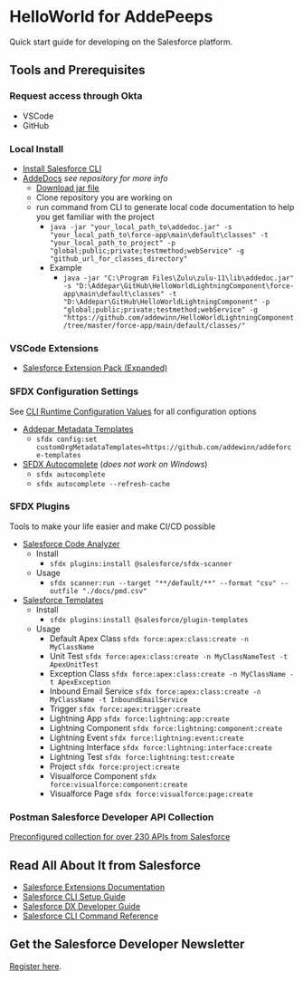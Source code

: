 # HelloWorld for AddePeeps

Quick start guide for developing on the Salesforce platform.

## Tools and Prerequisites
### Request access through Okta
- VSCode
- GitHub 

### Local Install
- [Install Salesforce CLI](https://developer.salesforce.com/docs/atlas.en-us.sfdx_setup.meta/sfdx_setup/sfdx_setup_install_cli.htm)
- [AddeDocs](https://github.com/addewinn/addedoc) _see repository for more info_
  - [Download jar file](https://github.com/addewinn/addedoc/releases/download/v0.0.1-beta/addedoc.jar)
  - Clone repository you are working on
  - run command from CLI to generate local code documentation to help you get familiar with the project
    - ```java -jar "your_local_path_to\addedoc.jar" -s "your_local_path_to\force-app\main\default\classes" -t "your_local_path_to_project" -p "global;public;private;testmethod;webService" -g "github_url_for_classes_directory" ```
    - Example
      - ```java -jar "C:\Program Files\Zulu\zulu-11\lib\addedoc.jar" -s "D:\Addepar\GitHub\HelloWorldLightningComponent\force-app\main\default\classes" -t "D:\Addepar\GitHub\HelloWorldLightningComponent" -p "global;public;private;testmethod;webService" -g "https://github.com/addewinn/HelloWorldLightningComponent/tree/master/force-app/main/default/classes/"```

### VSCode Extensions
- [Salesforce Extension Pack (Expanded)](https://marketplace.visualstudio.com/items?itemName=salesforce.salesforcedx-vscode-expanded)

### SFDX Configuration Settings
See [CLI Runtime Configuration Values](https://developer.salesforce.com/docs/atlas.en-us.sfdx_setup.meta/sfdx_setup/sfdx_dev_cli_config_values.htm) for all configuration options
- [Addepar Metadata Templates](https://github.com/addewinn/addeforce-templates)
  - ```sfdx config:set customOrgMetadataTemplates=https://github.com/addewinn/addeforce-templates```
- [SFDX Autocomplete](https://developer.salesforce.com/docs/atlas.en-us.sfdx_setup.meta/sfdx_setup/sfdx_dev_cli_autocomplete.htm) (_does not work on Windows_)
  - ```sfdx autocomplete```
  - ```sfdx autocomplete --refresh-cache```

### SFDX Plugins
Tools to make your life easier and make CI/CD possible
- [Salesforce Code Analyzer](https://forcedotcom.github.io/sfdx-scanner/en/getting-started/install/) 
  - Install
    - ```sfdx plugins:install @salesforce/sfdx-scanner```
  - Usage
    - ```sfdx scanner:run --target "**/default/**" --format "csv" --outfile "./docs/pmd.csv" ```
- [Salesforce Templates](https://www.npmjs.com/package/@salesforce/plugin-templates)
  - Install
    - ```sfdx plugins:install @salesforce/plugin-templates```
  - Usage
    - Default Apex Class ```sfdx force:apex:class:create -n MyClassName```
    - Unit Test ```sfdx force:apex:class:create -n MyClassNameTest -t ApexUnitTest```
    - Exception Class ```sfdx force:apex:class:create -n MyClassName -t ApexException ```
    - Inbound Email Service ```sfdx force:apex:class:create -n MyClassName -t InboundEmailService ```
    - Trigger ```sfdx force:apex:trigger:create```
    - Lightning App ```sfdx force:lightning:app:create```
    - Lightning Component ```sfdx force:lightning:component:create```
    - Lightning Event ```sfdx force:lightning:event:create```
    - Lightning Interface ```sfdx force:lightning:interface:create```
    - Lightning Test ```sfdx force:lightning:test:create```
    - Project ```sfdx force:project:create```
    - Visualforce Component ```sfdx force:visualforce:component:create ```
    - Visualforce Page ```sfdx force:visualforce:page:create ```

### Postman Salesforce Developer API Collection
[Preconfigured collection for over 230 APIs from Salesforce](https://www.postman.com/salesforce-developers/workspace/salesforce-developers/collection/12721794-67cb9baa-e0da-4986-957e-88d8734647e2?ctx=documentation)


## Read All About It from Salesforce

- [Salesforce Extensions Documentation](https://developer.salesforce.com/tools/vscode/)
- [Salesforce CLI Setup Guide](https://developer.salesforce.com/docs/atlas.en-us.sfdx_setup.meta/sfdx_setup/sfdx_setup_intro.htm)
- [Salesforce DX Developer Guide](https://developer.salesforce.com/docs/atlas.en-us.sfdx_dev.meta/sfdx_dev/sfdx_dev_intro.htm)
- [Salesforce CLI Command Reference](https://developer.salesforce.com/docs/atlas.en-us.sfdx_cli_reference.meta/sfdx_cli_reference/cli_reference.htm)

## Get the Salesforce Developer Newsletter
[Register here](https://developer.salesforce.com/newsletter).
